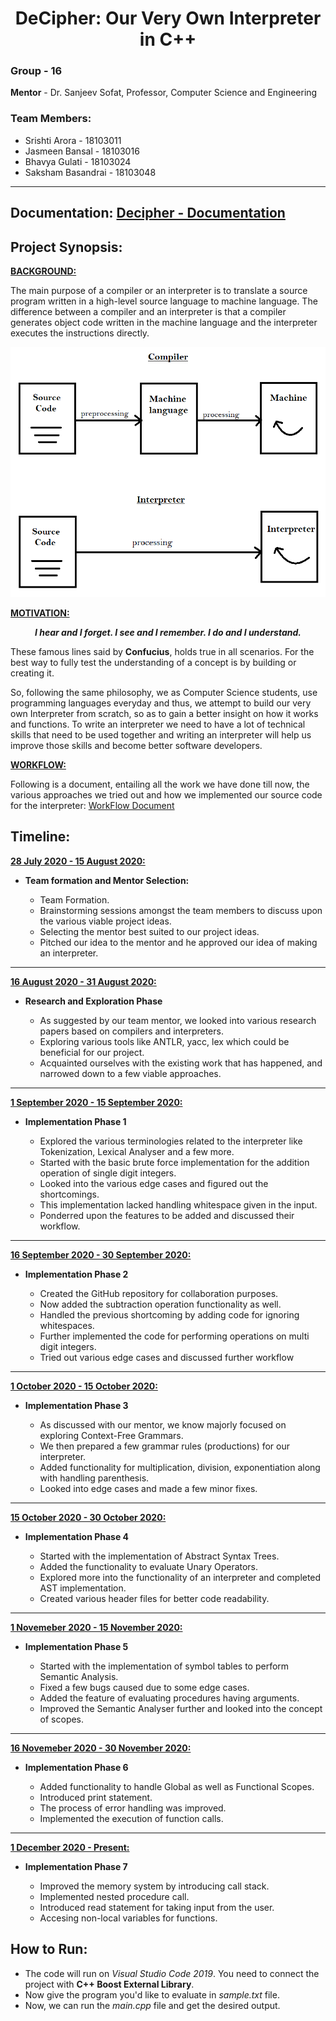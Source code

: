 <h1 align = "center"> DeCipher: Our Very Own Interpreter in C++ </h1>

### Group - 16

**Mentor** - Dr. Sanjeev Sofat, Professor, Computer Science and Engineering

### Team Members:

- Srishti Arora - 18103011
- Jasmeen Bansal - 18103016
- Bhavya Gulati - 18103024
- Saksham Basandrai - 18103048

---

## Documentation:  [Decipher - Documentation](https://github.com/bansaljas/DeCipher/blob/master/DeCipher_Report.pdf)


## Project Synopsis:

<ins>**BACKGROUND:**</ins>

The main purpose of a compiler or an interpreter is to translate a source program written in a high-level source language to machine language. The difference between a compiler and an interpreter is that a compiler generates object code written in the machine language and the interpreter executes the instructions directly.

<p align = "center">
<img src = "https://github.com/bansaljas/DeCipher/blob/master/Images/CompilervsInterpreter.png" alt = "-" width = "600" height = "400">
</p>


<ins>**MOTIVATION:**</ins>

   <p align = "center">
   <b><i>I hear and I forget. I see and I remember. I do and I understand.</i></b>
   </p>

These famous lines said by **Confucius**, holds true in all scenarios. For the best way to fully test the understanding of a concept is by building or creating it.

So, following the same philosophy, we as Computer Science students, use programming languages everyday and thus, we attempt to build our very own Interpreter from scratch, so as to gain a better insight on how it works and functions. To write an interpreter we need to have a lot of technical skills that need to be used together and  writing an interpreter will help us improve those skills and become better software developers.


<ins>**WORKFLOW:**</ins>

Following is a document, entailing all the work we have done till now, the various approaches we tried out and how we implemented our source code for the interpreter: [ WorkFlow Document](https://github.com/bansaljas/DeCipher/blob/master/Workflow.docx)

## Timeline:

<ins>**28 July 2020 - 15 August 2020:**</ins>
- **Team formation and Mentor Selection:**

  - Team Formation.
  - Brainstorming sessions amongst the team members to discuss upon the various viable project ideas.
  - Selecting the mentor best suited to our project ideas.
  - Pitched our idea to the mentor and he approved our idea of making an interpreter.

---

<ins>**16 August 2020 - 31 August 2020:**</ins>
- **Research and Exploration Phase**

   - As suggested by our team mentor, we looked into various research papers based on compilers and interpreters.
   - Exploring various tools like ANTLR, yacc, lex which could be beneficial for our project.
   - Acquainted ourselves with the existing work that has happened, and narrowed down to a few viable approaches.

---

<ins>**1 September 2020 - 15 September 2020:**</ins>
- **Implementation Phase 1**

   - Explored the various terminologies related to the interpreter like Tokenization, Lexical Analyser and a few more.
   - Started with the basic brute force implementation for the addition operation of single digit integers.
   - Looked into the various edge cases and figured out the shortcomings.
   - This implementation lacked handling whitespace given in the input.
   - Ponderred upon the features to be added and discussed their workflow.

---

<ins>**16 September 2020 - 30 September 2020:**</ins>
- **Implementation Phase 2**

   - Created the GitHub repository for collaboration purposes.
   - Now added the subtraction operation functionality as well.
   - Handled the previous shortcoming by adding code for ignoring whitespaces.
   - Further implemented the code for performing operations on multi digit integers.
   - Tried out various edge cases and discussed further workflow

---

<ins>**1 October 2020 - 15 October 2020:**</ins>
- **Implementation Phase 3**

   - As discussed with our mentor, we know majorly focused on exploring Context-Free Grammars.
   - We then prepared a few grammar rules (productions) for our interpreter.
   - Added functionality for multiplication, division, exponentiation along with handling parenthesis.
   - Looked into edge cases and made a few minor fixes.
   
---

<ins>**15 October 2020 - 30 October 2020:**</ins>
- **Implementation Phase 4**

   - Started with the implementation of Abstract Syntax Trees.
   - Added the functionality to evaluate Unary Operators.
   - Explored more into the functionality of an interpreter and completed AST implementation.
   - Created various header files for better code readability.
   
---

<ins>**1 Novemeber 2020 - 15 November 2020:**</ins>
- **Implementation Phase 5**
  
   - Started with the implementation of symbol tables to perform Semantic Analysis.
   - Fixed a few bugs caused due to some edge cases.
   - Added the feature of evaluating procedures having arguments.
   - Improved the Semantic Analyser further and looked into the concept of scopes.

---

<ins>**16 Novemeber 2020 - 30 November 2020:**</ins>
- **Implementation Phase 6**
  
   - Added functionality to handle Global as well as Functional Scopes.
   - Introduced print statement.
   - The process of error handling was improved.
   - Implemented the execution of function calls.
 
---

<ins>**1 December 2020 - Present:**</ins>
- **Implementation Phase 7**

   - Improved the memory system by introducing call stack.
   - Implemented nested procedure call.
   - Introduced read statement for taking input from the user.
   - Accesing non-local variables for functions.

## How to Run:

- The code will run on *Visual Studio Code 2019*. You need to connect the project with **C++ Boost External Library**.
- Now give the program you'd like to evaluate in *sample.txt* file.
- Now, we can run the *main.cpp* file and get the desired output.
